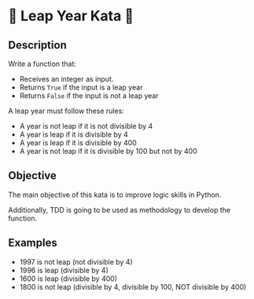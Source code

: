 # :date: Leap Year Kata :date:

## Description
  
Write a function that:
- Receives an integer as input.
- Returns `True` if the input is a leap year
- Returns `False` if the input is not a leap year

A leap year must follow these rules:

- A year is not leap if it is not divisible by 4
- A year is leap if it is divisible by 4
- A year is leap if it is divisible by 400
- A year is not leap if it is divisible by 100 but not by 400

## Objective

The main objective of this kata is to improve logic skills in Python.

Additionally, TDD is going to be used as methodology to develop the function.

## Examples

- 1997 is not leap (not divisible by 4)
- 1996 is leap (divisible by 4)
- 1600 is leap (divisible by 400)
- 1800 is not leap (divisible by 4, divisible by 100, NOT divisible by 400)
